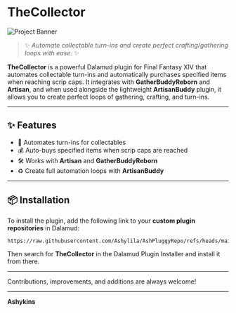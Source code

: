# TheCollector

![Project Banner](https://girlcox.ashylila.moe/uploads/TheCollector-Banner-Cropped.png)

> ✨ *Automate collectable turn-ins and create perfect crafting/gathering loops with ease.* ✨

**TheCollector** is a powerful Dalamud plugin for Final Fantasy XIV that automates collectable turn-ins and automatically purchases specified items when reaching scrip caps. It integrates with **GatherBuddyReborn** and **Artisan**, and when used alongside the lightweight **ArtisanBuddy** plugin, it allows you to create perfect loops of gathering, crafting, and turn-ins.

---

## ✨ Features

- 🔁 Automates turn-ins for collectables  
- 💰 Auto-buys specified items when scrip caps are reached  
- 🛠️ Works with **Artisan** and **GatherBuddyReborn**  
- ♻️ Create full automation loops with **ArtisanBuddy**

---

## 📦 Installation

To install the plugin, add the following link to your **custom plugin repositories** in Dalamud:

```
https://raw.githubusercontent.com/Ashylila/AshPluggyRepo/refs/heads/main/repo.json
```

Then search for **TheCollector** in the Dalamud Plugin Installer and install it from there.

---

Contributions, improvements, and additions are always welcome!

---

**Ashykins**
